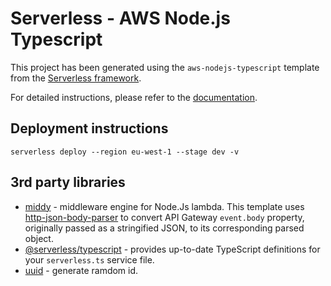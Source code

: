 # Serverless - AWS Node.js Typescript

This project has been generated using the `aws-nodejs-typescript` template from the [Serverless framework](https://www.serverless.com/).

For detailed instructions, please refer to the [documentation](https://www.serverless.com/framework/docs/providers/aws/).

## Deployment instructions

```
serverless deploy --region eu-west-1 --stage dev -v
```

## 3rd party libraries

- [middy](https://github.com/middyjs/middy) - middleware engine for Node.Js lambda. This template uses [http-json-body-parser](https://github.com/middyjs/middy/tree/master/packages/http-json-body-parser) to convert API Gateway `event.body` property, originally passed as a stringified JSON, to its corresponding parsed object.
- [@serverless/typescript](https://github.com/serverless/typescript) - provides up-to-date TypeScript definitions for your `serverless.ts` service file.
- [uuid](https://www.npmjs.com/package/uuid) - generate ramdom id.
